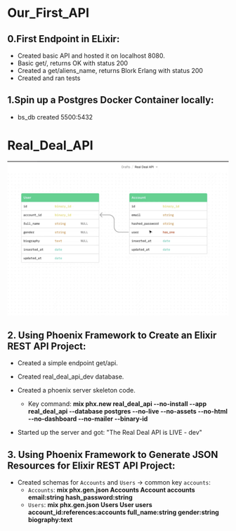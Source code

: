 # Our_First_API
## 0.First Endpoint in ELixir:
 * Created basic API and hosted it on localhost 8080.
 * Basic get/, returns OK with status 200
 * Created a get/aliens_name, returns Blork Erlang with status 200
 * Created and ran tests

## 1.Spin up a Postgres Docker Container locally:
 * bs_db created 5500:5432
# Real_Deal_API
![Real_Deal_API_UML](RDA_UML.PNG)
## 2. Using Phoenix Framework to Create an Elixir REST API Project:
 * Created a simple endpoint get/api.
 * Created real_deal_api_dev database.
 * Created a phoenix server skeleton code.
	* Key command: **mix phx.new real_deal_api --no-install --app real_deal_api --database postgres --no-live --no-assets --no-html --no-dashboard --no-mailer --binary-id**

 * Started up the server and got: "The Real Deal API is LIVE - dev"
## 3. Using Phoenix Framework to Generate JSON Resources for Elixir REST API Project:
 * Created schemas for `Accounts` and `Users` -> common key `accounts`:
   	* `Accounts`: **mix phx.gen.json Accounts Account accounts email:string hash_password:string**
 	* `Users`: **mix phx.gen.json Users User users account_id:references:accounts full_name:string gender:string biography:text**
